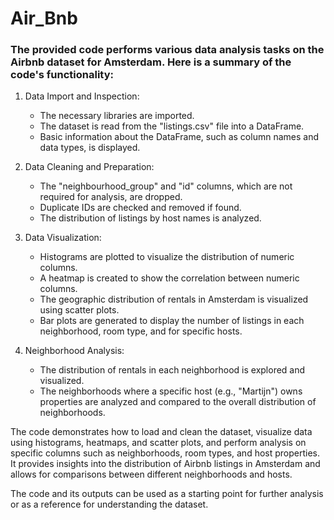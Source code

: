 # Air_Bnb

### The provided code performs various data analysis tasks on the Airbnb dataset for Amsterdam. Here is a summary of the code's functionality:

1. Data Import and Inspection:

   - The necessary libraries are imported.
   - The dataset is read from the "listings.csv" file into a DataFrame.
   - Basic information about the DataFrame, such as column names and data types, is displayed.

2. Data Cleaning and Preparation:

    - The "neighbourhood_group" and "id" columns, which are not required for analysis, are dropped.
    - Duplicate IDs are checked and removed if found.
    - The distribution of listings by host names is analyzed.
3. Data Visualization:

    - Histograms are plotted to visualize the distribution of numeric columns.
    - A heatmap is created to show the correlation between numeric columns.
    - The geographic distribution of rentals in Amsterdam is visualized using scatter plots.
    - Bar plots are generated to display the number of listings in each neighborhood, room type, and for specific hosts.
4. Neighborhood Analysis:

    - The distribution of rentals in each neighborhood is explored and visualized.
    - The neighborhoods where a specific host (e.g., "Martijn") owns properties are analyzed and compared to the overall distribution of neighborhoods.
    
The code demonstrates how to load and clean the dataset, visualize data using histograms, heatmaps, and scatter plots, and perform analysis on specific columns such as neighborhoods, room types, and host properties. It provides insights into the distribution of Airbnb listings in Amsterdam and allows for comparisons between different neighborhoods and hosts.

The code and its outputs can be used as a starting point for further analysis or as a reference for understanding the dataset. 
